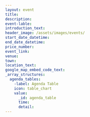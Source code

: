 ```yaml
---
layout: event
title:
description:
event-lable:
introduction_text:
header_image: /assets/images/events/
start_date_datetime:
end_date_datetime:
price_number: 
event_link:
venue:
town:
location_text:
google_map_embed_code_text:
_array_structures:
  agenda_tables:
    -label: Agenda Table
    icon: table_chart
    value:
      _id: agenda_table
      time:
      detail:
---
```

